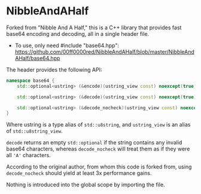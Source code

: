 NibbleAndAHalf
==============

Forked from "Nibble And A Half," this is a C++ library that provides fast base64 encoding and decoding, all in a single header file.

- To use, only need #include "base64.hpp":
  https://github.com/00ff0000red/NibbleAndAHalf/blob/master/NibbleAndAHalf/base64.hpp

The header provides the following API:
```c++
namespace base64 {
    std::optional<ustring> (&encode)(ustring_view const) noexcept(true);

    std::optional<ustring> (&decode)(ustring_view const) noexcept(true);

    std::optional<ustring> (&decode_nocheck)(ustring_view const) noexcept(true);
}
```

Where ustring is a type alias of `std::u8string`, and `ustring_view` is an alias of `std::u8string_view`.

`decode` returns an empty `std::optional` if the string contains any invalid base64 characters, whereas `decode_nocheck` will treat them as if they were all `'A'` characters.

According to the original author, from whom this code is forked from, using `decode_nocheck` should yield at least 3x performance gains.

Nothing is introduced into the global scope by importing the file.
